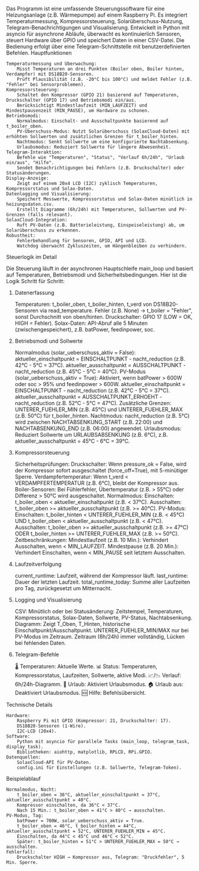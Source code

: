 Das Programm ist eine umfassende Steuerungssoftware für eine Heizungsanlage (z.B. Wärmepumpe) auf einem Raspberry Pi. Es integriert Temperaturmessung, Kompressorsteuerung, Solarüberschuss-Nutzung, Telegram-Benachrichtigungen und Visualisierung. Entwickelt in Python mit asyncio für asynchrone Abläufe, überwacht es kontinuierlich Sensoren, steuert Hardware über GPIO und speichert Daten in einer CSV-Datei. Die Bedienung erfolgt über eine Telegram-Schnittstelle mit benutzerdefinierten Befehlen.
Hauptfunktionen

    Temperaturmessung und Überwachung:
        Misst Temperaturen an drei Punkten (Boiler oben, Boiler hinten, Verdampfer) mit DS18B20-Sensoren.
        Prüft Plausibilität (z.B. -20°C bis 100°C) und meldet Fehler (z.B. "Fehler" bei Sensorproblemen).
    Kompressorsteuerung:
        Schaltet den Kompressor (GPIO 21) basierend auf Temperaturen, Druckschalter (GPIO 17) und Betriebsmodi ein/aus.
        Berücksichtigt Mindestlaufzeit (MIN_LAUFZEIT) und Mindestpausenzeit (MIN_PAUSE), um Hardware zu schonen.
    Betriebsmodi:
        Normalmodus: Einschalt- und Ausschaltpunkte basierend auf t_boiler_oben.
        PV-Überschuss-Modus: Nutzt Solarüberschuss (SolaxCloud-Daten) mit erhöhten Sollwerten und zusätzlichen Grenzen für t_boiler_hinten.
        Nachtmodus: Senkt Sollwerte um eine konfigurierte Nachtabsenkung.
        Urlaubsmodus: Reduziert Sollwerte für längere Abwesenheit.
    Telegram-Interaktion:
        Befehle wie "Temperaturen", "Status", "Verlauf 6h/24h", "Urlaub ein/aus", "Hilfe".
        Sendet Benachrichtigungen bei Fehlern (z.B. Druckschalter) oder Statusänderungen.
    Display-Anzeige:
        Zeigt auf einem 20x4 LCD (I2C) zyklisch Temperaturen, Kompressorstatus und Solax-Daten.
    Datenlogging und Visualisierung:
        Speichert Messwerte, Kompressorstatus und Solax-Daten minütlich in heizungsdaten.csv.
        Erstellt Diagramme (6h/24h) mit Temperaturen, Sollwerten und PV-Grenzen (falls relevant).
    SolaxCloud-Integration:
        Ruft PV-Daten (z.B. Batterieleistung, Einspeiseleistung) ab, um Solarüberschuss zu erkennen.
    Robustheit:
        Fehlerbehandlung für Sensoren, GPIO, API und LCD.
        Watchdog überwacht Zykluszeiten, um Hängenbleiben zu verhindern.

Steuerlogik im Detail

Die Steuerung läuft in der asynchronen Hauptschleife main_loop und basiert auf Temperaturen, Betriebsmodi und Sicherheitsbedingungen. Hier ist die Logik Schritt für Schritt:
1. Datenerfassung

    Temperaturen: t_boiler_oben, t_boiler_hinten, t_verd von DS18B20-Sensoren via read_temperature.
        Fehler (z.B. None) → t_boiler = "Fehler", sonst Durchschnitt von oben/hinten.
    Druckschalter: GPIO 17 (LOW = OK, HIGH = Fehler).
    Solax-Daten: API-Abruf alle 5 Minuten (zwischengespeichert), z.B. batPower, feedinpower, soc.

2. Betriebsmodi und Sollwerte

    Normalmodus (solar_ueberschuss_aktiv = False):
        aktueller_einschaltpunkt = EINSCHALTPUNKT - nacht_reduction (z.B. 42°C - 5°C = 37°C).
        aktueller_ausschaltpunkt = AUSSCHALTPUNKT - nacht_reduction (z.B. 45°C - 5°C = 40°C).
    PV-Modus (solar_ueberschuss_aktiv = True):
        Aktiviert, wenn batPower > 600W oder soc > 95% und feedinpower > 600W.
        aktueller_einschaltpunkt = EINSCHALTPUNKT - nacht_reduction (z.B. 42°C - 5°C = 37°C).
        aktueller_ausschaltpunkt = AUSSCHALTPUNKT_ERHOEHT - nacht_reduction (z.B. 52°C - 5°C = 47°C).
        Zusätzliche Grenzen: UNTERER_FUEHLER_MIN (z.B. 45°C) und UNTERER_FUEHLER_MAX (z.B. 50°C) für t_boiler_hinten.
    Nachtmodus: nacht_reduction (z.B. 5°C) wird zwischen NACHTABSENKUNG_START (z.B. 22:00) und NACHTABSENKUNG_END (z.B. 06:00) angewendet.
    Urlaubsmodus: Reduziert Sollwerte um URLAUBSABSENKUNG (z.B. 6°C), z.B. aktueller_ausschaltpunkt = 45°C - 6°C = 39°C.

3. Kompressorsteuerung

    Sicherheitsprüfungen:
        Druckschalter: Wenn pressure_ok = False, wird der Kompressor sofort ausgeschaltet (force_off=True), mit 5-minütiger Sperre.
        Verdampfertemperatur: Wenn t_verd < VERDAMPFERTEMPERATUR (z.B. 6°C), bleibt der Kompressor aus.
        Boiler-Sensoren: Bei Fühlerfehler, Übertemperatur (z.B. > 55°C) oder Differenz > 50°C wird ausgeschaltet.
    Normalmodus:
        Einschalten: t_boiler_oben < aktueller_einschaltpunkt (z.B. < 37°C).
        Ausschalten: t_boiler_oben >= aktueller_ausschaltpunkt (z.B. >= 40°C).
    PV-Modus:
        Einschalten: t_boiler_hinten < UNTERER_FUEHLER_MIN (z.B. < 45°C) UND t_boiler_oben < aktueller_ausschaltpunkt (z.B. < 47°C).
        Ausschalten: t_boiler_oben >= aktueller_ausschaltpunkt (z.B. >= 47°C) ODER t_boiler_hinten >= UNTERER_FUEHLER_MAX (z.B. >= 50°C).
    Zeitbeschränkungen:
        Mindestlaufzeit (z.B. 10 Min.): Verhindert Ausschalten, wenn < MIN_LAUFZEIT.
        Mindestpause (z.B. 20 Min.): Verhindert Einschalten, wenn < MIN_PAUSE seit letztem Ausschalten.

4. Laufzeitverfolgung

    current_runtime: Laufzeit, während der Kompressor läuft.
    last_runtime: Dauer der letzten Laufzeit.
    total_runtime_today: Summe aller Laufzeiten pro Tag, zurückgesetzt um Mitternacht.

5. Logging und Visualisierung

    CSV: Minütlich oder bei Statusänderung: Zeitstempel, Temperaturen, Kompressorstatus, Solax-Daten, Sollwerte, PV-Status, Nachtabsenkung.
    Diagramm:
        Zeigt T_Oben, T_Hinten, historische Einschaltpunkt/Ausschaltpunkt.
        UNTERER_FUEHLER_MIN/MAX nur bei PV-Modus im Zeitraum.
        Zeitraum (6h/24h) immer vollständig, Lücken bei fehlenden Daten.

6. Telegram-Befehle

    🌡️ Temperaturen: Aktuelle Werte.
    📊 Status: Temperaturen, Kompressorstatus, Laufzeiten, Sollwerte, aktive Modi.
    📈/📉 Verlauf: 6h/24h-Diagramm.
    🌴 Urlaub: Aktiviert Urlaubsmodus.
    🏠 Urlaub aus: Deaktiviert Urlaubsmodus.
    🆘 Hilfe: Befehlsübersicht.

Technische Details

    Hardware:
        Raspberry Pi mit GPIO (Kompressor: 21, Druckschalter: 17).
        DS18B20-Sensoren (1-Wire).
        I2C-LCD (20x4).
    Software:
        Python mit asyncio für parallele Tasks (main_loop, telegram_task, display_task).
        Bibliotheken: aiohttp, matplotlib, RPLCD, RPi.GPIO.
    Datenquellen:
        SolaxCloud-API für PV-Daten.
        config.ini für Einstellungen (z.B. Sollwerte, Telegram-Token).

Beispielablauf

    Normalmodus, Nacht:
        t_boiler_oben = 36°C, aktueller_einschaltpunkt = 37°C, aktueller_ausschaltpunkt = 40°C.
        Kompressor einschalten, da 36°C < 37°C.
        Nach 15 Min.: t_boiler_oben = 41°C > 40°C → ausschalten.
    PV-Modus, Tag:
        batPower = 700W, solar_ueberschuss_aktiv = True.
        t_boiler_oben = 46°C, t_boiler_hinten = 44°C, aktueller_ausschaltpunkt = 52°C, UNTERER_FUEHLER_MIN = 45°C.
        Einschalten, da 44°C < 45°C und 46°C < 52°C.
        Später: t_boiler_hinten = 51°C > UNTERER_FUEHLER_MAX = 50°C → ausschalten.
    Fehlerfall:
        Druckschalter HIGH → Kompressor aus, Telegram: "Druckfehler", 5 Min. Sperre.

